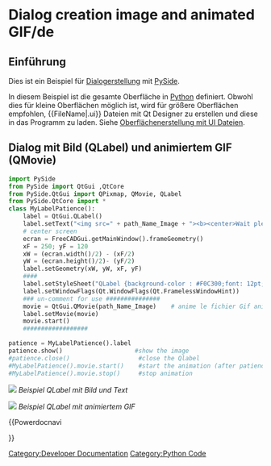 # Dialog creation image and animated GIF/de



## Einführung

Dies ist ein Beispiel für [Dialogerstellung](Dialog_creation/de.md) mit [PySide](PySide/de.md).

In diesem Beispiel ist die gesamte Oberfläche in [Python](Python/de.md) definiert. Obwohl dies für kleine Oberflächen möglich ist, wird für größere Oberflächen empfohlen, {{FileName|.ui}} Dateien mit Qt Designer zu erstellen und diese in das Programm zu laden. Siehe [Oberflächenerstellung mit UI Dateien](Interface_creation_with_UI_files.md).

## Dialog mit Bild (QLabel) und animiertem GIF (QMovie) 


```python
import PySide
from PySide import QtGui ,QtCore
from PySide.QtGui import QPixmap, QMovie, QLabel
from PySide.QtCore import *
class MyLabelPatience():
    label = QtGui.QLabel()
    label.setText("<img src=" + path_Name_Image + "><b><center>Wait please</center> \n\n<center>i search the fonts !\n\n</center></b>")
    # center screen
    ecran = FreeCADGui.getMainWindow().frameGeometry()
    xF = 250; yF = 120
    xW = (ecran.width()/2) - (xF/2)
    yW = (ecran.height()/2)- (yF/2)
    label.setGeometry(xW, yW, xF, yF)
    ####
    label.setStyleSheet("QLabel {background-color : #F0C300;font: 12pt; }");
    label.setWindowFlags(Qt.WindowFlags(Qt.FramelessWindowHint))        # pas de bords (not border)
    ### un-comment for use ###############
    movie = QtGui.QMovie(path_Name_Image)    # anime le fichier Gif anime (decommenter)
    label.setMovie(movie)
    movie.start()
    ##################

patience = MyLabelPatience().label
patience.show()                    #show the image
#patience.close()                   #close the Qlabel
#MyLabelPatience().movie.start()    #start the animation (after patience.show())
#MyLabelPatience().movie.stop()     #stop animation

```

![](images/Qlabel_Image00.png ) *Beispiel QLabel mit Bild und Text*

![](images/Qlabel_Image_Animee00.gif ) *Beispiel QLabel mit animiertem GIF*


{{Powerdocnavi

}} 

[Category:Developer Documentation](Category:Developer_Documentation.md) [Category:Python Code](Category:Python_Code.md)
